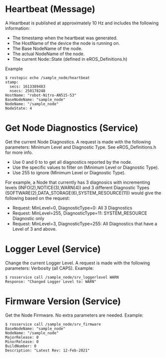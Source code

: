 # Heartbeat (Message)
A Heartbeat is published at approximately 10 Hz and includes the following information:
 - The timestamp when the heartbeat was generated.
 - The HostName of the device the node is running on.
 - The Base NodeName of the node.
 - The actual NodeName of the node.
 - The current Node::State (defined in eROS_Definitions.h)

Example
```
$ rostopic echo /sample_node/heartbeat 
stamp: 
  secs: 1613389483
  nsecs: 250178248
HostName: "robot-Nitro-AN515-53"
BaseNodeName: "sample_node"
NodeName: "/sample_node"
NodeState: 4

```

# Get Node Diagnostics (Service)
Get the current Node Diagnostics.  A request is made with the following parameters:  Minimum Level and Diagnostic Type.  See eROS_Definitions.h for more info.  

* Use 0 and 0 to to get all diagnostics reported by the node.
* Use the specific values to filter on (Minimum Level or Diagnostic Type).
* Use 255 to ignore (Minimum Level or Diagnostic Type).

For example, a Node that currently has 3 diagnosics with incrementing levels (INFO(2),NOTICE(3),WARN(4)) and 3 different Diagnostic Types (SOFTWARE(2),DATA_STORAGE(6),SYSTEM_RESOURCE(11)) would give the following based on the request:
* Request: MinLevel=0, DiagnosticType=0: All 3 Diagnostics
* Request: MinLevel=255, DiagnosticType=11: SYSTEM_RESOURCE Diagnostic only
* Request: MinLevel=3, DiagnosticType=255: All Diagnostics that have a Level of 3 and above.

# Logger Level (Service)
Change the current Logger Level.  A request is made with the following parameters: Verbosity (all CAPS).  Example:
```
$ rosservice call /sample_node/srv_loggerlevel WARN
Response: "Changed Logger Level to: WARN"
```
# Firmware Version (Service)
Get the Node Firmware. No extra parameters are needed.  Example:
```
$ rosservice call /sample_node/srv_firmware 
BaseNodeName: "sample_node"
NodeName: "/sample_node"
MajorRelease: 0
MinorRelease: 0
BuildNumber: 0
Description: "Latest Rev: 12-Feb-2021"

```